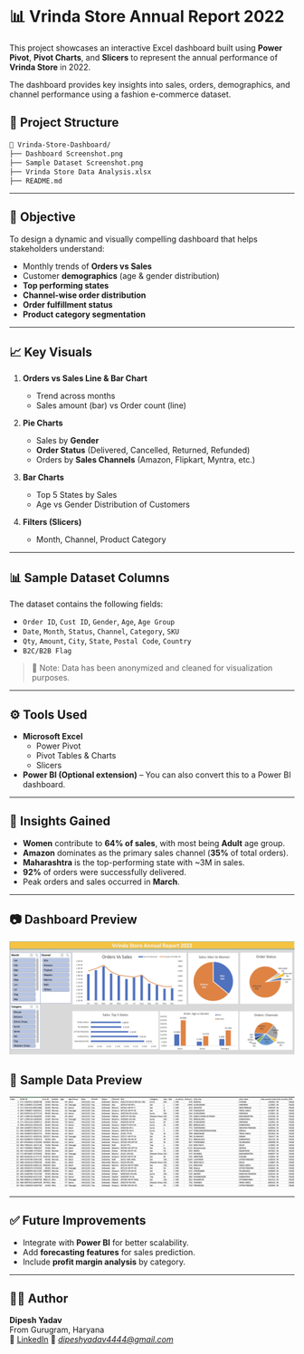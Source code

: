 
# 📊 Vrinda Store Annual Report 2022

This project showcases an interactive Excel dashboard built using **Power Pivot**, **Pivot Charts**, and **Slicers** to represent the annual performance of **Vrinda Store** in 2022.

The dashboard provides key insights into sales, orders, demographics, and channel performance using a fashion e-commerce dataset.

## 📁 Project Structure

```
📂 Vrinda-Store-Dashboard/
├── Dashboard Screenshot.png
├── Sample Dataset Screenshot.png
├── Vrinda Store Data Analysis.xlsx
├── README.md
```

---

## 🎯 Objective

To design a dynamic and visually compelling dashboard that helps stakeholders understand:

- Monthly trends of **Orders vs Sales**
- Customer **demographics** (age & gender distribution)
- **Top performing states**
- **Channel-wise order distribution**
- **Order fulfillment status**
- **Product category segmentation**

---

## 📈 Key Visuals

1. **Orders vs Sales Line & Bar Chart**  
   - Trend across months
   - Sales amount (bar) vs Order count (line)

2. **Pie Charts**  
   - Sales by **Gender**
   - **Order Status** (Delivered, Cancelled, Returned, Refunded)
   - Orders by **Sales Channels** (Amazon, Flipkart, Myntra, etc.)

3. **Bar Charts**  
   - Top 5 States by Sales
   - Age vs Gender Distribution of Customers

4. **Filters (Slicers)**  
   - Month, Channel, Product Category

---

## 📊 Sample Dataset Columns

The dataset contains the following fields:

- `Order ID`, `Cust ID`, `Gender`, `Age`, `Age Group`
- `Date`, `Month`, `Status`, `Channel`, `Category`, `SKU`
- `Qty`, `Amount`, `City`, `State`, `Postal Code`, `Country`
- `B2C/B2B Flag`

> 📌 Note: Data has been anonymized and cleaned for visualization purposes.

---

## ⚙️ Tools Used

- **Microsoft Excel**
  - Power Pivot
  - Pivot Tables & Charts
  - Slicers
- **Power BI (Optional extension)** – You can also convert this to a Power BI dashboard.

---

## 📌 Insights Gained

- **Women** contribute to **64% of sales**, with most being **Adult** age group.
- **Amazon** dominates as the primary sales channel (**35%** of total orders).
- **Maharashtra** is the top-performing state with ~3M in sales.
- **92%** of orders were successfully delivered.
- Peak orders and sales occurred in **March**.

---

## 📷 Dashboard Preview

![Dashboard Screenshot](./DashboardScreenshot.png)

## 📄 Sample Data Preview

![Sample Data](./SampleDatasetScreenshot.png)

---

## ✅ Future Improvements

- Integrate with **Power BI** for better scalability.
- Add **forecasting features** for sales prediction.
- Include **profit margin analysis** by category.

---

## 🙋‍♂️ Author

**Dipesh Yadav**  
From Gurugram, Haryana  
🔗 [LinkedIn](https://www.linkedin.com/in/dipesh-yadav-datascientist/)
📧 *dipeshyadav4444@gmail.com*
